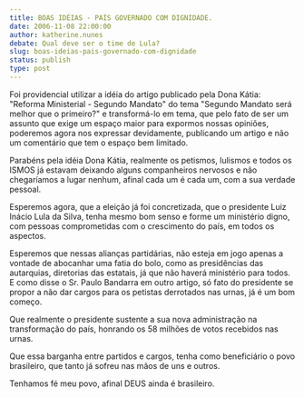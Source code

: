```yaml
---
title: BOAS IDÉIAS - PAÍS GOVERNADO COM DIGNIDADE.
date: 2006-11-08 22:00:00
author: katherine.nunes
debate: Qual deve ser o time de Lula?
slug: boas-ideias-pais-governado-com-dignidade
status: publish 
type: post
---
```


Foi providencial utilizar a idéia do artigo publicado pela Dona Kátia: "Reforma Ministerial - Segundo Mandato" do tema "Segundo Mandato será melhor que o primeiro?" e transformá-lo em tema, que pelo fato de ser um assunto que exige um espaço maior para expormos nossas opiniões, poderemos agora nos expressar devidamente, publicando um artigo e não um comentário que tem o espaço bem limitado.  

Parabéns pela idéia Dona Kátia, realmente os petismos, lulismos e todos os ISMOS já estavam deixando alguns companheiros nervosos e não chegaríamos a lugar nenhum, afinal cada um é cada um, com a sua verdade pessoal.  

Esperemos agora, que a eleição já foi concretizada, que o presidente Luiz Inácio Lula da Silva, tenha mesmo bom senso e forme um ministério digno, com pessoas comprometidas com o crescimento do país, em todos os aspectos.  

Esperemos que nessas alianças partidárias, não esteja em jogo apenas a vontade de abocanhar uma fatia do bolo, como as presidências das autarquias, diretorias das estatais, já que não haverá ministério para todos. E como disse o Sr. Paulo Bandarra em outro artigo, só fato do presidente se propor a não dar cargos para os petistas derrotados nas urnas, já é um bom começo.  

Que realmente o presidente sustente a sua nova administração na transformação do país, honrando os 58 milhões de votos recebidos nas urnas.  

Que essa barganha entre partidos e cargos, tenha como beneficiário o povo brasileiro, que tanto já sofreu nas mãos de uns e outros.  

Tenhamos fé meu povo, afinal DEUS ainda é brasileiro.

